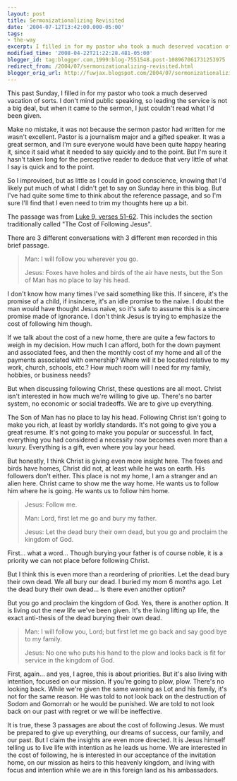 ```yaml
---
layout: post
title: Sermonizationalizing Revisited
date: '2004-07-12T13:42:00.000-05:00'
tags:
- the-way
excerpt: I filled in for my pastor who took a much deserved vacation of sorts. I just couldn't read what I'd been given.
modified_time: '2008-04-22T21:22:28.481-05:00'
blogger_id: tag:blogger.com,1999:blog-7551548.post-108967061731253975
redirect_from: /2004/07/sermonizationalizing-revisited.html
blogger_orig_url: http://fuwjax.blogspot.com/2004/07/sermonizationalizing-revisited.html
---
```


This past Sunday, I filled in for my pastor who took a much deserved vacation of sorts.  I don't mind public speaking, so leading the service is not a big deal, but when it came to the sermon, I just couldn't read what I'd been given.

Make no mistake, it was not because the sermon pastor had written for me wasn't excellent.  Pastor is a journalism major and a gifted speaker.  It was a great sermon, and I'm sure everyone would have been quite happy hearing it, since it said what it needed to say quickly and to the point.  But I'm sure it hasn't taken long for the perceptive reader to deduce that very little of what I say is quick and to the point.

So I improvised, but as little as I could in good conscience, knowing that I'd likely put much of what I didn't get to say on Sunday here in this blog.  But I've had quite some time to think about the reference passage, and so I'm sure I'll find that I even need to trim my thoughts here up a bit.

The passage was from [Luke 9, verses 51-62](http://www.biblegateway.com/cgi-bin/bible?language=english&passage=luke+9%3A51-62&version=NIV).  This includes the section traditionally called "The Cost of Following Jesus".

There are 3 different conversations with 3 different men recorded in this brief passage.

> Man: I will follow you wherever you go.
> 
> Jesus: Foxes have holes and birds of the air have nests, but the Son of Man has no place to lay his head.

I don't know how many times I've said something like this.  If sincere, it's the promise of a child, if insincere, it's an idle promise to the naive.  I doubt the man would have thought Jesus naive, so it's safe to assume this is a sincere promise made of ignorance.  I don't think Jesus is trying to emphasize the cost of following him though.  

If we talk about the cost of a new home, there are quite a few factors to weigh in my decision.  How much I can afford, both for the down payment and associated fees, and then the monthly cost of my home and all of the payments associated with ownership?  Where will it be located relative to my work, church, schools, etc.?  How much room will I need for my family, hobbies, or business needs?

But when discussing following Christ, these questions are all moot.  Christ isn't interested in how much we're willing to give up.  There's no barter system, no economic or social tradeoffs.  We are to give up everything.

The Son of Man has no place to lay his head.  Following Christ isn't going to make you rich, at least by worldly standards.  It's not going to give you a great resume.  It's not going to make you popular or successful.  In fact, everything you had considered a necessity now becomes even more than a luxury.  Everything is a gift, even where you lay your head.

But honestly, I think Christ is giving even more insight here.  The foxes and birds have homes, Christ did not, at least while he was on earth.  His followers don't either.  This place is not my home, I am a stranger and an alien here.  Christ came to show me the way home.  He wants us to follow him where he is going.  He wants us to follow him home.

> Jesus: Follow me.
> 
> Man: Lord, first let me go and bury my father.
> 
> Jesus: Let the dead bury their own dead, but you go and proclaim the kingdom of God.

First... what a word... Though burying your father is of course noble, it is a priority we can not place before following Christ.  

But I think this is even more than a reordering of priorities.  Let the dead bury their own dead.  We all bury our dead.  I buried my mom 6 months ago.  Let the dead bury their own dead... Is there even another option?

But you go and proclaim the kingdom of God.  Yes, there is another option.  It is living out the new life we've been given.  It's the living lifting up life, the exact anti-thesis of the dead burying their own dead.

> Man: I will follow you, Lord; but first let me go back and say good bye to my family.
> 
> Jesus: No one who puts his hand to the plow and looks back is fit for service in the kingdom of God.

First, again... and yes, I agree, this is about priorities.  But it's also living with intention, focused on our mission.  If you're going to plow, plow.  There's no looking back.  While we're given the same warning as Lot and his family, it's not for the same reason.  He was told to not look back on the destruction of Sodom and Gomorrah or he would be punished.  We are told to not look back on our past with regret or we will be ineffective.

It is true, these 3 passages are about the cost of following Jesus.  We must be prepared to give up everything, our dreams of success, our family, and our past.  But I claim the insights are even more directed.  It is Jesus himself telling us to live life with intention as he leads us home.  We are interested in the cost of following, he is interested in our acceptance of the invitation home, on our mission as heirs to this heavenly kingdom, and living with focus and intention while we are in this foreign land as his ambassadors.